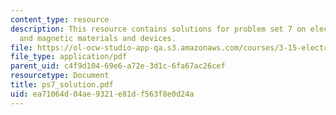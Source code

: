 ```yaml
---
content_type: resource
description: This resource contains solutions for problem set 7 on electrical, optical
  and magnetic materials and devices.
file: https://ol-ocw-studio-app-qa.s3.amazonaws.com/courses/3-15-electrical-optical-magnetic-materials-and-devices-fall-2006/ea71064d04ae9321e81df563f8e0d24a_ps7_solution.pdf
file_type: application/pdf
parent_uid: c4f9d104-69e6-a72e-3d1c-6fa67ac26cef
resourcetype: Document
title: ps7_solution.pdf
uid: ea71064d-04ae-9321-e81d-f563f8e0d24a
---
```

